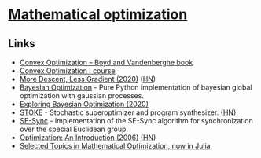 # [Mathematical optimization](https://en.wikipedia.org/wiki/Convex_optimization)

## Links

- [Convex Optimization – Boyd and Vandenberghe book](http://stanford.edu/~boyd/cvxbook/)
- [Convex Optimization I course](http://web.stanford.edu/class/ee364a/)
- [More Descent, Less Gradient (2020)](https://koaning.io/posts/more-descent-less-gradient/) ([HN](https://news.ycombinator.com/item?id=23004026))
- [Bayesian Optimization](https://github.com/fmfn/BayesianOptimization) - Pure Python implementation of bayesian global optimization with gaussian processes.
- [Exploring Bayesian Optimization (2020)](https://distill.pub/2020/bayesian-optimization/)
- [STOKE](http://stoke.stanford.edu/) - Stochastic superoptimizer and program synthesizer. ([HN](https://news.ycombinator.com/item?id=23331674))
- [SE-Sync](https://github.com/david-m-rosen/SE-Sync) - Implementation of the SE-Sync algorithm for synchronization over the special Euclidean group.
- [Optimization: An Introduction (2006)](http://www3.imperial.ac.uk/pls/portallive/docs/1/7288263.PDF) ([HN](https://news.ycombinator.com/item?id=18800902))
- [Selected Topics in Mathematical Optimization, now in Julia](https://github.com/MichielStock/STMO)
